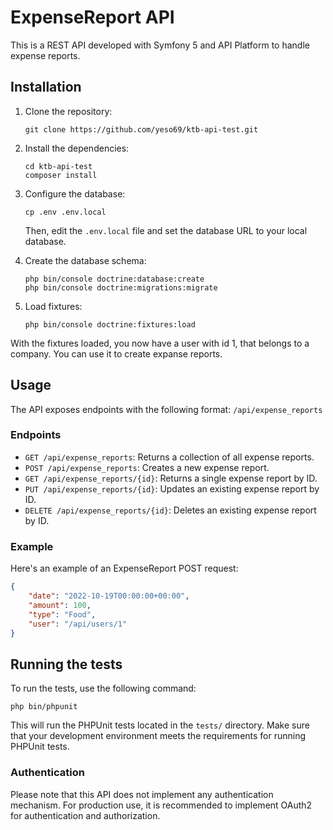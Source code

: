 # ExpenseReport API

This is a REST API developed with Symfony 5 and API Platform to handle expense reports.

## Installation

1. Clone the repository:

    ```
    git clone https://github.com/yeso69/ktb-api-test.git
    ```

2. Install the dependencies:

    ```
    cd ktb-api-test
    composer install
    ```

3. Configure the database:

    ```
    cp .env .env.local
    ```

   Then, edit the `.env.local` file and set the database URL to your local database.

4. Create the database schema:

    ```
    php bin/console doctrine:database:create
    php bin/console doctrine:migrations:migrate
    ```

5. Load fixtures:

    ```
    php bin/console doctrine:fixtures:load
    ```

With the fixtures loaded, you now have a user with id 1, that belongs to a company. You can use it to create expanse reports.

## Usage

The API exposes endpoints with the following format: `/api/expense_reports`

### Endpoints

- `GET /api/expense_reports`: Returns a collection of all expense reports.
- `POST /api/expense_reports`: Creates a new expense report.
- `GET /api/expense_reports/{id}`: Returns a single expense report by ID.
- `PUT /api/expense_reports/{id}`: Updates an existing expense report by ID.
- `DELETE /api/expense_reports/{id}`: Deletes an existing expense report by ID.

### Example

Here's an example of an ExpenseReport POST request:

```json
{
    "date": "2022-10-19T00:00:00+00:00",
    "amount": 100,
    "type": "Food",
    "user": "/api/users/1"
}
```

## Running the tests

To run the tests, use the following command:
```
php bin/phpunit
```
This will run the PHPUnit tests located in the `tests/` directory. Make sure that your development environment meets the requirements for running PHPUnit tests.

### Authentication

Please note that this API does not implement any authentication mechanism. For production use, it is recommended to implement OAuth2 for authentication and authorization.
